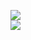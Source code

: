 [![](https://img.shields.io/badge/Made%20With-Github%20Spray-lightgrey.svg?style=for-the-badge&logo=github)](https://github.com/Annihil/github-spray#8145)  
[![](https://i.imgur.com/2DrTn0Z.gif)](https://github.com/Annihil/github-spray)